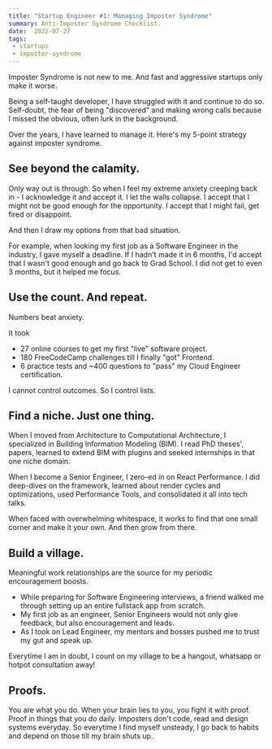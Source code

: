 ```yaml
---
title: "Startup Engineer #1: Managing Imposter Syndrome"
summary: Anti-Imposter Syndrome Checklist.
date:  2022-07-27
tags:
 - startups 
 - imposter-syndrome
---
```


Imposter Syndrome is not new to me. And fast and aggressive startups only make it worse.

Being a self-taught developer, I have struggled with it and continue to do so. Self-doubt, the fear of being "discovered" and making wrong calls because I missed the obvious, often lurk in the background. 

Over the years, I have learned to manage it. Here's my 5-point strategy against imposter syndrome.

## See beyond the calamity.

Only way out is through. So when I feel my extreme anxiety creeping back in - I acknowledge it and accept it. I let the walls collapse. I accept that I might not be good enough for the opportunity. I accept that I might fail, get fired or disappoint. 

And then I draw my options from that bad situation. 

For example, when looking my first job as a Software Engineer in the industry, I gave myself a deadline. If I hadn't made it in 6 months, I'd accept that I wasn't good enough and go back to Grad School. I did not get to even 3 months, but it helped me focus.


## Use the count. And repeat.

Numbers beat anxiety. 

It took
* 27 online courses to get my first "live" software project. 
* 180 FreeCodeCamp challenges till I finally "got" Frontend.
* 6 practice tests and ~400 questions to "pass" my Cloud Engineer certification.

I cannot control outcomes. So I control lists.

## Find a niche. Just one thing. 

When I moved from Architecture to Computational Architecture, I specialized in Building Information Modeling (BIM). I read PhD theses', papers, learned to extend BIM with plugins and seeked internships in that one niche domain. 

When I become a Senior Engineer, I zero-ed in on React Performance. I did deep-dives on the framework, learned about render cycles and optimizations, used Performance Tools, and consolidated it all into tech talks. 

When faced with overwhelming whitespace, it works to find that one small corner and make it your own. And then grow from there. 


## Build a village.

Meaningful work relationships are the source for my periodic encouragement boosts. 

* While preparing for Software Engineering interviews, a friend walked me through setting up an entire fullstack app from scratch. 
* My first job as an engineer, Senior Engineers would not only give feedback, but also encouragement and leads. 
* As I took on Lead Engineer, my mentors and bosses pushed me to trust my gut and speak up. 

Everytime I am in doubt, I count on my village to be a hangout, whatsapp or hotpot consultation away!


## Proofs. 

You are what you do. When your brain lies to you, you fight it with proof. Proof in things that you do daily. Imposters don't code, read and design systems everyday. So everytime I find myself unsteady, I go back to habits and depend on those till my brain shuts up.
